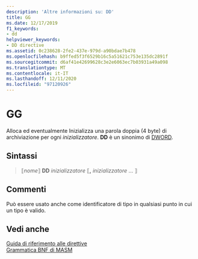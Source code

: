 ```yaml
---
description: 'Altre informazioni su: DD'
title: GG
ms.date: 12/17/2019
f1_keywords:
- dd
helpviewer_keywords:
- DD directive
ms.assetid: 0c238628-2fe2-437e-979d-a90bdae7b478
ms.openlocfilehash: b9ffed5f3f6529b16c5a51621c753e135dc2891f
ms.sourcegitcommit: d6af41e42699628c3e2e6063ec7b03931a49a098
ms.translationtype: MT
ms.contentlocale: it-IT
ms.lasthandoff: 12/11/2020
ms.locfileid: "97120926"
---
```

# <a name="dd"></a>GG

Alloca ed eventualmente Inizializza una parola doppia (4 byte) di archiviazione per ogni *inizializzatore*. **DD** è un sinonimo di [DWORD](dword.md).

## <a name="syntax"></a>Sintassi

> ⟦*nome*⟧ **DD** *inizializzatore* ⟦__,__ *inizializzatore* ... ⟧

## <a name="remarks"></a>Commenti

Può essere usato anche come identificatore di tipo in qualsiasi punto in cui un tipo è valido.

## <a name="see-also"></a>Vedi anche

[Guida di riferimento alle direttive](directives-reference.md)\
[Grammatica BNF di MASM](masm-bnf-grammar.md)
